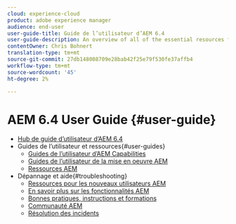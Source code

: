 ```yaml
---
cloud: experience-cloud
product: adobe experience manager
audience: end-user
user-guide-title: Guide de l’utilisateur d’AEM 6.4
user-guide-description: An overview of all of the essential resources for understanding, installing, managing, and using AEM 6.4.
contentOwner: Chris Bohnert
translation-type: tm+mt
source-git-commit: 27db148008709e28bab42f25e79f530fe37affb4
workflow-type: tm+mt
source-wordcount: '45'
ht-degree: 2%

---
```



# AEM 6.4 User Guide {#user-guide}

+ [Hub de guide d’utilisateur d’AEM 6.4](home.md)
+ Guides de l’utilisateur et ressources{#user-guides}
   + [Guides de l’utilisateur d’AEM Capabilities](capabilities.md)
   + [Guides de l’utilisateur de la mise en oeuvre AEM](implementation.md)
   + [Ressources AEM](resources.md)
+ Dépannage et aide{#troubleshooting}
   + [Ressources pour les nouveaux utilisateurs AEM](new.md)
   + [En savoir plus sur les fonctionnalités AEM](learn.md)
   + [Bonnes pratiques, instructions et formations](best-practice.md)
   + [Communauté AEM](community.md)
   + [Résolution des incidents](troubleshooting.md)

